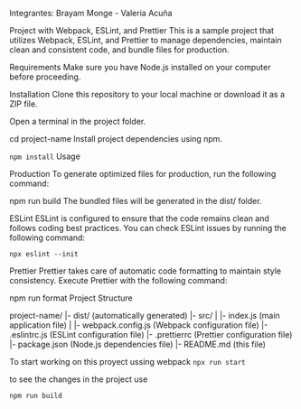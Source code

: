 Integrantes: Brayam Monge - Valeria Acuña 

Project with Webpack, ESLint, and Prettier
This is a sample project that utilizes Webpack, ESLint, and Prettier to manage dependencies, maintain clean and consistent code, and bundle files for production.

Requirements
Make sure you have Node.js installed on your computer before proceeding.

Installation
Clone this repository to your local machine or download it as a ZIP file.

Open a terminal in the project folder.

cd project-name
Install project dependencies using npm.

`npm install`
Usage

Production
To generate optimized files for production, run the following command:

npm run build
The bundled files will be generated in the dist/ folder.

ESLint
ESLint is configured to ensure that the code remains clean and follows coding best practices. You can check ESLint issues by running the following command:

`npx eslint --init`

Prettier
Prettier takes care of automatic code formatting to maintain style consistency. Execute Prettier with the following command:

npm run format
Project Structure

project-name/
|- dist/ (automatically generated)
|- src/
| |- index.js (main application file)
|
|- webpack.config.js (Webpack configuration file)
|- .eslintrc.js (ESLint configuration file)
|- .prettierrc (Prettier configuration file)
|- package.json (Node.js dependencies file)
|- README.md (this file)


To start working on this proyect ussing webpack 
`npx run start`

to see the changes in the project use

`npm run build`


